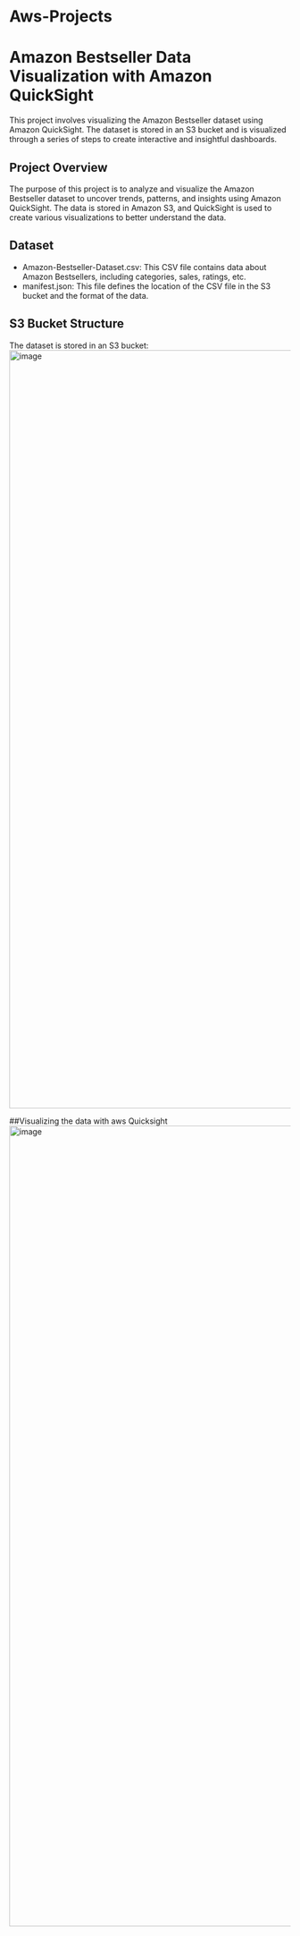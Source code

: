 # Aws-Projects
# Amazon Bestseller Data Visualization with Amazon QuickSight

This project involves visualizing the Amazon Bestseller dataset using Amazon QuickSight. The dataset is stored in an S3 bucket and is visualized through a series of steps to create interactive and insightful dashboards.

## Project Overview

The purpose of this project is to analyze and visualize the Amazon Bestseller dataset to uncover trends, patterns, and insights using Amazon QuickSight. The data is stored in Amazon S3, and QuickSight is used to create various visualizations to better understand the data.

## Dataset

- Amazon-Bestseller-Dataset.csv: This CSV file contains data about Amazon Bestsellers, including categories, sales, ratings, etc.
- manifest.json: This file defines the location of the CSV file in the S3 bucket and the format of the data.

## S3 Bucket Structure

The dataset is stored in an S3 bucket:
<img width="1356" alt="image" src="https://github.com/user-attachments/assets/660b9d3f-b53e-4dc2-a00d-ead2a2d9b3bc">


##Visualizing the data with aws Quicksight
<img width="1432" alt="image" src="https://github.com/user-attachments/assets/ca4de39b-d27a-4367-acbd-4a17037a0664">
